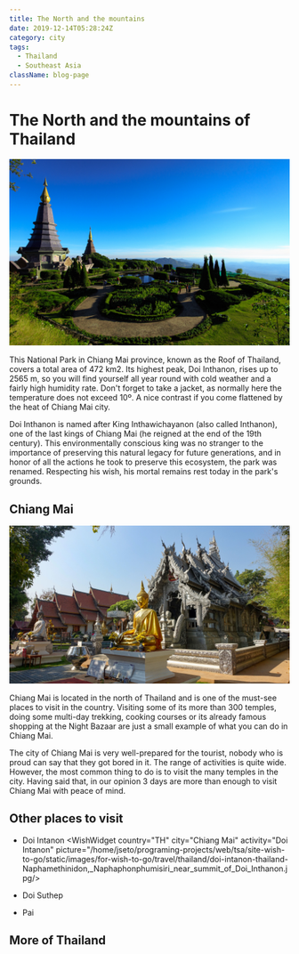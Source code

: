```yaml
---
title: The North and the mountains 
date: 2019-12-14T05:28:24Z
category: city
tags:
  - Thailand
  - Southeast Asia
className: blog-page
---
```


<StartWishToGo/>

# The North and the mountains of Thailand

![Doi Intanon](../../../images/travel/thailand/doi-intanon-thailand-Naphamethinidon,_Naphaphonphumisiri_near_summit_of_Doi_Inthanon.jpg)

This National Park in Chiang Mai province, known as the Roof of Thailand, covers a total area of 472 km2. Its highest peak, Doi Inthanon, rises up to 2565 m, so you will find yourself all year round with cold weather and a fairly high humidity rate. Don't forget to take a jacket, as normally here the temperature does not exceed 10º. A nice contrast if you come flattened by the heat of Chiang Mai city.

Doi Inthanon is named after King Inthawichayanon (also called Inthanon), one of the last kings of Chiang Mai (he reigned at the end of the 19th century). This environmentally conscious king was no stranger to the importance of preserving this natural legacy for future generations, and in honor of all the actions he took to preserve this ecosystem, the park was renamed. Respecting his wish, his mortal remains rest today in the park's grounds.

## Chiang Mai
<WishWidget	country="TH"	city="Chiang Mai"	picture="https://wish-to-go.com/images/for-wish-to-go/travel/thailand/silver-temple-chiang-mai-thailand-peter-borter-Hz-N7tCgCUo-unsplash.jpg" label/>

![Chiang Mai - Photo by Peter Borter](../../../images/travel/thailand/silver-temple-chiang-mai-thailand-peter-borter-Hz-N7tCgCUo-unsplash.jpg)

Chiang Mai is located in the north of Thailand and is one of the must-see places to visit in the country. Visiting some of its more than 300 temples, doing some multi-day trekking, cooking courses or its already famous shopping at the Night Bazaar are just a small example of what you can do in Chiang Mai.

The city of Chiang Mai is very well-prepared for the tourist, nobody who is proud can say that they got bored in it. The range of activities is quite wide. However, the most common thing to do is to visit the many temples in the city. Having said that, in our opinion 3 days are more than enough to visit Chiang Mai with peace of mind.

## Other places to visit

- Doi Intanon <WishWidget	country="TH" city="Chiang Mai" activity="Doi Intanon" picture="/home/jseto/programing-projects/web/tsa/site-wish-to-go/static/images/for-wish-to-go/travel/thailand/doi-intanon-thailand-Naphamethinidon,_Naphaphonphumisiri_near_summit_of_Doi_Inthanon.jpg/>

- Doi Suthep <WishWidget country="TH"	city="Chiang Mai"	activity="Doi Suthep"></WishWidget>

- Pai <WishWidget	country="TH"	city="Pai"	picture="https://wikitravel.org/upload/shared//thumb/e/ec/Huai_Nam_Dang_National_Park.jpg/300px-Huai_Nam_Dang_National_Park.jpg"></WishWidget>

## More of Thailand

<CustomCategoryEntries className="blog-entry-card more-of" category="city" tags="Thailand"/>